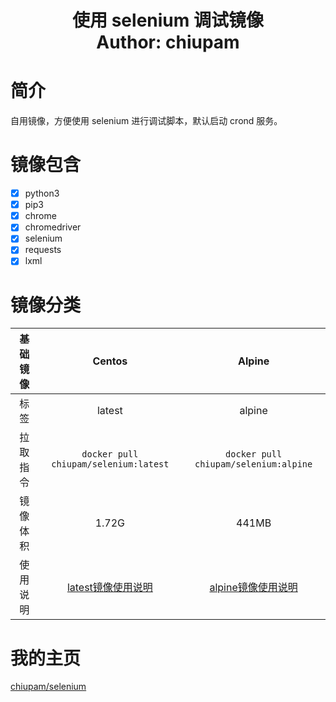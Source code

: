 <h1 align="center">
  使用 selenium 调试镜像
  <br>
  Author: chiupam
</h1>

# 简介
自用镜像，方便使用 selenium 进行调试脚本，默认启动 crond 服务。

# 镜像包含
- [x] python3
- [x] pip3
- [x] chrome
- [x] chromedriver
- [x] selenium
- [x] requests
- [x] lxml

# 镜像分类
|基础镜像|Centos|Alpine|
|:---:|:---:|:---:|
|标签|latest|alpine|
|拉取指令|`docker pull chiupam/selenium:latest`|`docker pull chiupam/selenium:alpine`|
|镜像体积|1.72G|441MB|
|使用说明|[latest镜像使用说明](https://github.com/chiupam/Docker/blob/main/selenium/centos/README.md)|[alpine镜像使用说明](https://github.com/chiupam/Docker/blob/main/selenium/alpine/README.md)|

# 我的主页
[chiupam/selenium](https://hub.docker.com/r/chiupam/selenium)
